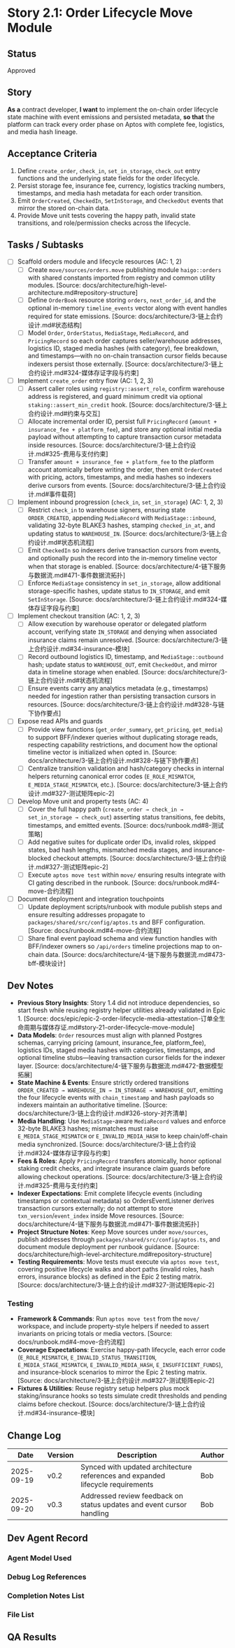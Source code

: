# Story 2.1: Order Lifecycle Move Module

## Status
Approved

## Story
**As a** contract developer,
**I want** to implement the on-chain order lifecycle state machine with event emissions and persisted metadata,
**so that** the platform can track every order phase on Aptos with complete fee, logistics, and media hash lineage.

## Acceptance Criteria
1. Define `create_order`, `check_in`, `set_in_storage`, `check_out` entry functions and the underlying state fields for the order lifecycle.
2. Persist storage fee, insurance fee, currency, logistics tracking numbers, timestamps, and media hash metadata for each order transition.
3. Emit `OrderCreated`, `CheckedIn`, `SetInStorage`, and `CheckedOut` events that mirror the stored on-chain data.
4. Provide Move unit tests covering the happy path, invalid state transitions, and role/permission checks across the lifecycle.

## Tasks / Subtasks
- [ ] Scaffold orders module and lifecycle resources (AC: 1, 2)
  - [ ] Create `move/sources/orders.move` publishing module `haigo::orders` with shared constants imported from registry and common utility modules. [Source: docs/architecture/high-level-architecture.md#repository-structure]
  - [ ] Define `OrderBook` resource storing `orders`, `next_order_id`, and the optional in-memory `timeline_events` vector along with event handles required for state emissions. [Source: docs/architecture/3-链上合约设计.md#状态结构]
  - [ ] Model `Order`, `OrderStatus`, `MediaStage`, `MediaRecord`, and `PricingRecord` so each order captures seller/warehouse addresses, logistics ID, staged media hashes (with category), fee breakdown, and timestamps—with no on-chain transaction cursor fields because indexers persist those externally. [Source: docs/architecture/3-链上合约设计.md#324-媒体存证字段与约束]
- [ ] Implement `create_order` entry flow (AC: 1, 2, 3)
  - [ ] Assert caller roles using `registry::assert_role`, confirm warehouse address is registered, and guard minimum credit via optional `staking::assert_min_credit` hook. [Source: docs/architecture/3-链上合约设计.md#约束与交互]
  - [ ] Allocate incremental order ID, persist full `PricingRecord` (`amount + insurance_fee + platform_fee`), and store any optional initial media payload without attempting to capture transaction cursor metadata inside resources. [Source: docs/architecture/3-链上合约设计.md#325-费用与支付约束]
  - [ ] Transfer `amount + insurance_fee + platform_fee` to the platform account atomically before writing the order, then emit `OrderCreated` with pricing, actors, timestamps, and media hashes so indexers derive cursors from events. [Source: docs/architecture/3-链上合约设计.md#事件载荷]
- [ ] Implement inbound progression (`check_in`, `set_in_storage`) (AC: 1, 2, 3)
  - [ ] Restrict `check_in` to warehouse signers, ensuring state `ORDER_CREATED`, appending `MediaRecord` with `MediaStage::inbound`, validating 32-byte BLAKE3 hashes, stamping `checked_in_at`, and updating status to `WAREHOUSE_IN`. [Source: docs/architecture/3-链上合约设计.md#状态机流程]
  - [ ] Emit `CheckedIn` so indexers derive transaction cursors from events, and optionally push the record into the in-memory timeline vector when that storage is enabled. [Source: docs/architecture/4-链下服务与数据流.md#471-事件数据流拓扑]
  - [ ] Enforce `MediaStage` consistency in `set_in_storage`, allow additional storage-specific hashes, update status to `IN_STORAGE`, and emit `SetInStorage`. [Source: docs/architecture/3-链上合约设计.md#324-媒体存证字段与约束]
- [ ] Implement checkout transition (AC: 1, 2, 3)
  - [ ] Allow execution by warehouse operator or delegated platform account, verifying state `IN_STORAGE` and denying when associated insurance claims remain unresolved. [Source: docs/architecture/3-链上合约设计.md#34-insurance-模块]
  - [ ] Record outbound logistics ID, timestamp, and `MediaStage::outbound` hash; update status to `WAREHOUSE_OUT`, emit `CheckedOut`, and mirror data in timeline storage when enabled. [Source: docs/architecture/3-链上合约设计.md#状态机流程]
  - [ ] Ensure events carry any analytics metadata (e.g., timestamps) needed for ingestion rather than persisting transaction cursors in resources. [Source: docs/architecture/3-链上合约设计.md#328-与链下协作要点]
- [ ] Expose read APIs and guards
  - [ ] Provide view functions (`get_order_summary`, `get_pricing`, `get_media`) to support BFF/indexer queries without duplicating storage reads, respecting capability restrictions, and document how the optional timeline vector is initialized when opted in. [Source: docs/architecture/3-链上合约设计.md#328-与链下协作要点]
  - [ ] Centralize transition validation and hash/category checks in internal helpers returning canonical error codes (`E_ROLE_MISMATCH`, `E_MEDIA_STAGE_MISMATCH`, etc.). [Source: docs/architecture/3-链上合约设计.md#327-测试矩阵epic-2]
- [ ] Develop Move unit and property tests (AC: 4)
  - [ ] Cover the full happy path (`create_order → check_in → set_in_storage → check_out`) asserting status transitions, fee debits, timestamps, and emitted events. [Source: docs/runbook.md#8-测试策略]
  - [ ] Add negative suites for duplicate order IDs, invalid roles, skipped states, bad hash lengths, mismatched media stages, and insurance-blocked checkout attempts. [Source: docs/architecture/3-链上合约设计.md#327-测试矩阵epic-2]
  - [ ] Execute `aptos move test` within `move/` ensuring results integrate with CI gating described in the runbook. [Source: docs/runbook.md#4-move-合约流程]
- [ ] Document deployment and integration touchpoints
  - [ ] Update deployment scripts/runbook with module publish steps and ensure resulting addresses propagate to `packages/shared/src/config/aptos.ts` and BFF configuration. [Source: docs/runbook.md#4-move-合约流程]
  - [ ] Share final event payload schema and view function handles with BFF/indexer owners so `/api/orders` timeline projections map to on-chain data. [Source: docs/architecture/4-链下服务与数据流.md#473-bff-模块设计]

## Dev Notes
- **Previous Story Insights**: Story 1.4 did not introduce dependencies, so start fresh while reusing registry helper utilities already validated in Epic 1. [Source: docs/epic/epic-2-order-lifecycle-media-attestation-订单全生命周期与媒体存证.md#story-21-order-lifecycle-move-module]
- **Data Models**: `Order` resources must align with planned Postgres schemas, carrying pricing (amount, insurance_fee, platform_fee), logistics IDs, staged media hashes with categories, timestamps, and optional timeline stubs—leaving transaction cursor fields for the indexer layer. [Source: docs/architecture/4-链下服务与数据流.md#472-数据模型拓展]
- **State Machine & Events**: Ensure strictly ordered transitions `ORDER_CREATED → WAREHOUSE_IN → IN_STORAGE → WAREHOUSE_OUT`, emitting the four lifecycle events with `chain_timestamp` and hash payloads so indexers maintain an authoritative timeline. [Source: docs/architecture/3-链上合约设计.md#326-story-对齐清单]
- **Media Handling**: Use `MediaStage`-aware `MediaRecord` values and enforce 32-byte BLAKE3 hashes; mismatches must raise `E_MEDIA_STAGE_MISMATCH` or `E_INVALID_MEDIA_HASH` to keep chain/off-chain media synchronized. [Source: docs/architecture/3-链上合约设计.md#324-媒体存证字段与约束]
- **Fees & Roles**: Apply `PricingRecord` transfers atomically, honor optional staking credit checks, and integrate insurance claim guards before allowing checkout operations. [Source: docs/architecture/3-链上合约设计.md#325-费用与支付约束]
- **Indexer Expectations**: Emit complete lifecycle events (including timestamps or contextual metadata) so OrdersEventListener derives transaction cursors externally; do not attempt to store `txn_version`/`event_index` inside Move resources. [Source: docs/architecture/4-链下服务与数据流.md#471-事件数据流拓扑]
- **Project Structure Notes**: Keep Move sources under `move/sources`, publish addresses through `packages/shared/src/config/aptos.ts`, and document module deployment per runbook guidance. [Source: docs/architecture/high-level-architecture.md#repository-structure]
- **Testing Requirements**: Move tests must execute via `aptos move test`, covering positive lifecycle walks and abort paths (invalid roles, hash errors, insurance blocks) as defined in the Epic 2 testing matrix. [Source: docs/architecture/3-链上合约设计.md#327-测试矩阵epic-2]

### Testing
- **Framework & Commands**: Run `aptos move test` from the `move/` workspace, and include property-style helpers if needed to assert invariants on pricing totals or media vectors. [Source: docs/runbook.md#4-move-合约流程]
- **Coverage Expectations**: Exercise happy-path lifecycle, each error code (`E_ROLE_MISMATCH`, `E_INVALID_STATUS_TRANSITION`, `E_MEDIA_STAGE_MISMATCH`, `E_INVALID_MEDIA_HASH`, `E_INSUFFICIENT_FUNDS`), and insurance-block scenarios to mirror the Epic 2 testing matrix. [Source: docs/architecture/3-链上合约设计.md#327-测试矩阵epic-2]
- **Fixtures & Utilities**: Reuse registry setup helpers plus mock staking/insurance hooks so tests simulate credit thresholds and pending claims before checkout. [Source: docs/architecture/3-链上合约设计.md#34-insurance-模块]

## Change Log
| Date       | Version | Description      | Author |
| ---------- | ------- | ---------------- | ------ |
| 2025-09-19 | v0.2    | Synced with updated architecture references and expanded lifecycle requirements | Bob |
| 2025-09-20 | v0.3    | Addressed review feedback on status updates and event cursor handling | Bob |

## Dev Agent Record
### Agent Model Used

### Debug Log References

### Completion Notes List

### File List

## QA Results
